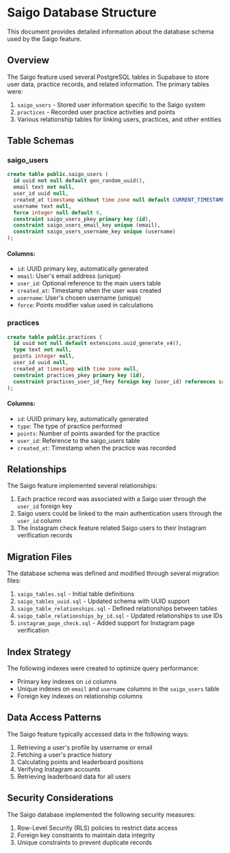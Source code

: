 # Saigo Database Structure

This document provides detailed information about the database schema used by the Saigo feature.

## Overview

The Saigo feature used several PostgreSQL tables in Supabase to store user data, practice records, and related information. The primary tables were:

1. `saigo_users` - Stored user information specific to the Saigo system
2. `practices` - Recorded user practice activities and points
3. Various relationship tables for linking users, practices, and other entities

## Table Schemas

### saigo_users

```sql
create table public.saigo_users (
  id uuid not null default gen_random_uuid(),
  email text not null,
  user_id uuid null,
  created_at timestamp without time zone null default CURRENT_TIMESTAMP,
  username text null,
  force integer null default 0,
  constraint saigo_users_pkey primary key (id),
  constraint saigo_users_email_key unique (email),
  constraint saigo_users_username_key unique (username)
);
```

#### Columns:
- `id`: UUID primary key, automatically generated
- `email`: User's email address (unique)
- `user_id`: Optional reference to the main users table
- `created_at`: Timestamp when the user was created
- `username`: User's chosen username (unique)
- `force`: Points modifier value used in calculations

### practices

```sql
create table public.practices (
  id uuid not null default extensions.uuid_generate_v4(),
  type text not null,
  points integer null,
  user_id uuid null,
  created_at timestamp with time zone null,
  constraint practices_pkey primary key (id),
  constraint practices_user_id_fkey foreign key (user_id) references saigo_users(id)
);
```

#### Columns:
- `id`: UUID primary key, automatically generated
- `type`: The type of practice performed
- `points`: Number of points awarded for the practice
- `user_id`: Reference to the saigo_users table
- `created_at`: Timestamp when the practice was recorded

## Relationships

The Saigo feature implemented several relationships:

1. Each practice record was associated with a Saigo user through the `user_id` foreign key
2. Saigo users could be linked to the main authentication users through the `user_id` column
3. The Instagram check feature related Saigo users to their Instagram verification records

## Migration Files

The database schema was defined and modified through several migration files:

1. `saigo_tables.sql` - Initial table definitions
2. `saigo_tables_uuid.sql` - Updated schema with UUID support
3. `saigo_table_relationships.sql` - Defined relationships between tables
4. `saigo_table_relationships_by_id.sql` - Updated relationships to use IDs
5. `instagram_page_check.sql` - Added support for Instagram page verification

## Index Strategy

The following indexes were created to optimize query performance:

- Primary key indexes on `id` columns
- Unique indexes on `email` and `username` columns in the `saigo_users` table
- Foreign key indexes on relationship columns

## Data Access Patterns

The Saigo feature typically accessed data in the following ways:

1. Retrieving a user's profile by username or email
2. Fetching a user's practice history
3. Calculating points and leaderboard positions
4. Verifying Instagram accounts
5. Retrieving leaderboard data for all users

## Security Considerations

The Saigo database implemented the following security measures:

1. Row-Level Security (RLS) policies to restrict data access
2. Foreign key constraints to maintain data integrity
3. Unique constraints to prevent duplicate records